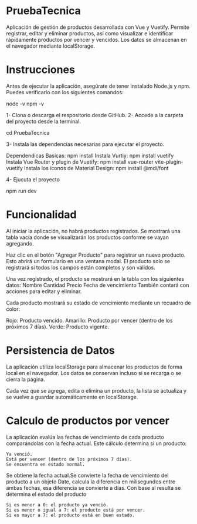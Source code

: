 # PruebaTecnica

Aplicación de gestión de productos desarrollada con Vue y Vuetify. Permite registrar, editar y eliminar productos, así como visualizar e identificar rápidamente productos por vencer y vencidos. Los datos se almacenan en el navegador mediante localStorage.

# Instrucciones 

Antes de ejecutar la aplicación, asegúrate de tener instalado Node.js y npm. Puedes verificarlo con los siguientes comandos:

node -v 
npm -v 

1- Clona o descarga el respositorio desde GitHub.
2- Accede a la carpeta del proyecto desde la terminal.

  cd PruebaTecnica

3- Instala las dependencias necesarias para ejecutar el proyecto. 

 Dependendicas Basicas: npm install
 Instala Vurtiy: npm install vuetify 
 Instala Vue Router y plugin de Vuetify: npm install vue-router vite-plugin-vuetify
 Instala los íconos de Material Design: npm install @mdi/font

 4- Ejucuta el proyecto

 npm run dev

# Funcionalidad 

Al iniciar la aplicación, no habrá productos registrados. Se mostrará una tabla vacía donde se visualizarán los productos conforme se vayan agregando.

Haz clic en el botón "Agregar Producto" para registrar un nuevo producto. Esto abrirá un formulario en una ventana modal. El producto solo se registrará si todos los campos están completos y son válidos.

Una vez registrado, el producto se mostrará en la tabla con los siguientes datos:
    Nombre
    Cantidad
    Precio
    Fecha de vencimiento
También contará con acciones para editar y eliminar.

Cada producto mostrará su estado de vencimiento mediante un recuadro de color:

Rojo: Producto vencido.
Amarillo: Producto por vencer (dentro de los próximos 7 días).
Verde: Producto vigente.

# Persistencia de Datos

La aplicación utiliza localStorage para almacenar los productos de forma local en el navegador. Los datos se conservan incluso si se recarga o se cierra la página.

Cada vez que se agrega, edita o elimina un producto, la lista se actualiza y se vuelve a guardar automáticamente en localStorage.


# Calculo de productos por vencer

La aplicación evalúa las fechas de vencimiento de cada producto comparándolas con la fecha actual. Este cálculo determina si un producto:

    Ya venció.
    Está por vencer (dentro de los próximos 7 días).
    Se encuentra en estado normal.


Se obtiene la fecha actual.Se convierte la fecha de vencimiento del producto a un objeto Date, calcula la diferencia en milisegundos entre ambas fechas, esa diferencia se convierte a días. Con base al resulta se determina el estado del producto

    Si es menor a 0: el producto ya venció.
    Si es menor o igual a 7: el producto está por vencer.
    Si es mayor a 7: el producto está en buen estado.
